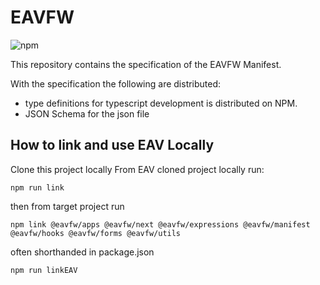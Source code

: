 # EAVFW

![npm](https://img.shields.io/npm/v/@eavfw/apps?label=%40eavfw%2Fapps)

This repository contains the specification of the EAVFW Manifest.

With the specification the following are distributed:
 - type definitions for typescript development is distributed on NPM.
 - JSON Schema for the json file



 ## How to link and use EAV Locally
 Clone this project locally
 From EAV cloned project locally run:
 ```
 npm run link
 ```

 then from target project run
 ```
 npm link @eavfw/apps @eavfw/next @eavfw/expressions @eavfw/manifest @eavfw/hooks @eavfw/forms @eavfw/utils
 ```

 often shorthanded in package.json
 ```
 npm run linkEAV
 ```